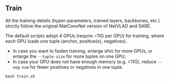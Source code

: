 ## Train

All the training details (hyper-parameters, trained layers, backbones, etc.) strictly follow the original MatConvNet version of NetVLAD and SARE. 

The default scripts adopt 4 GPUs (require ~11G per GPU) for training, where each GPU loads one tuple (anchor, positive(s), negatives).
+ In case you want to fasten training, enlarge `GPUS` for more GPUs, or enlarge the `--tuple-size` for more tuples on one GPU;
+ In case your GPU does not have enough memory (e.g. <11G), reduce `--neg-num` for fewer positives or negatives in one tuple.


```shell
bash train.sh
```


